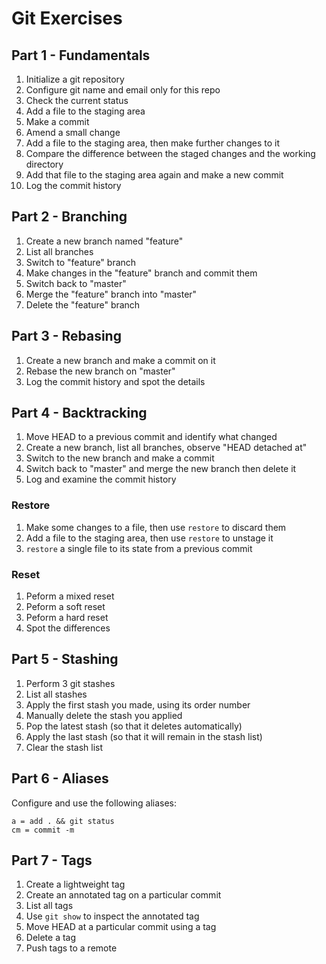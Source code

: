 # Git Exercises

## Part 1 - Fundamentals

1. Initialize a git repository
2. Configure git name and email only for this repo
3. Check the current status
4. Add a file to the staging area
5. Make a commit
6. Amend a small change
7. Add a file to the staging area, then make further changes to it
8. Compare the difference between the staged changes and the working directory
9. Add that file to the staging area again and make a new commit
10. Log the commit history

## Part 2 - Branching

1. Create a new branch named "feature"
2. List all branches
3. Switch to "feature" branch
4. Make changes in the "feature" branch and commit them
5. Switch back to "master"
6. Merge the "feature" branch into "master"
7. Delete the "feature" branch

## Part 3 - Rebasing

1. Create a new branch and make a commit on it
2. Rebase the new branch on "master"
3. Log the commit history and spot the details

## Part 4 - Backtracking

1. Move HEAD to a previous commit and identify what changed
2. Create a new branch, list all branches, observe "HEAD detached at"
3. Switch to the new branch and make a commit
4. Switch back to "master" and merge the new branch then delete it
5. Log and examine the commit history

### Restore

1. Make some changes to a file, then use `restore` to discard them
2. Add a file to the staging area, then use `restore` to unstage it
3. `restore` a single file to its state from a previous commit

### Reset

1. Peform a mixed reset
2. Peform a soft reset
3. Peform a hard reset
4. Spot the differences

## Part 5 - Stashing

1. Perform 3 git stashes
2. List all stashes
3. Apply the first stash you made, using its order number
4. Manually delete the stash you applied
5. Pop the latest stash (so that it deletes automatically)
6. Apply the last stash (so that it will remain in the stash list)
7. Clear the stash list

## Part 6 - Aliases

Configure and use the following aliases:

```
a = add . && git status
cm = commit -m
```

## Part 7 - Tags

1. Create a lightweight tag
2. Create an annotated tag on a particular commit
3. List all tags
4. Use `git show` to inspect the annotated tag
5. Move HEAD at a particular commit using a tag
6. Delete a tag
7. Push tags to a remote
